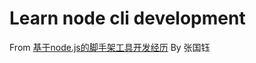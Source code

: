 # Learn node cli development

From [基于node.js的脚手架工具开发经历](https://juejin.im/post/5a31d210f265da431a43330e)
By 张国钰